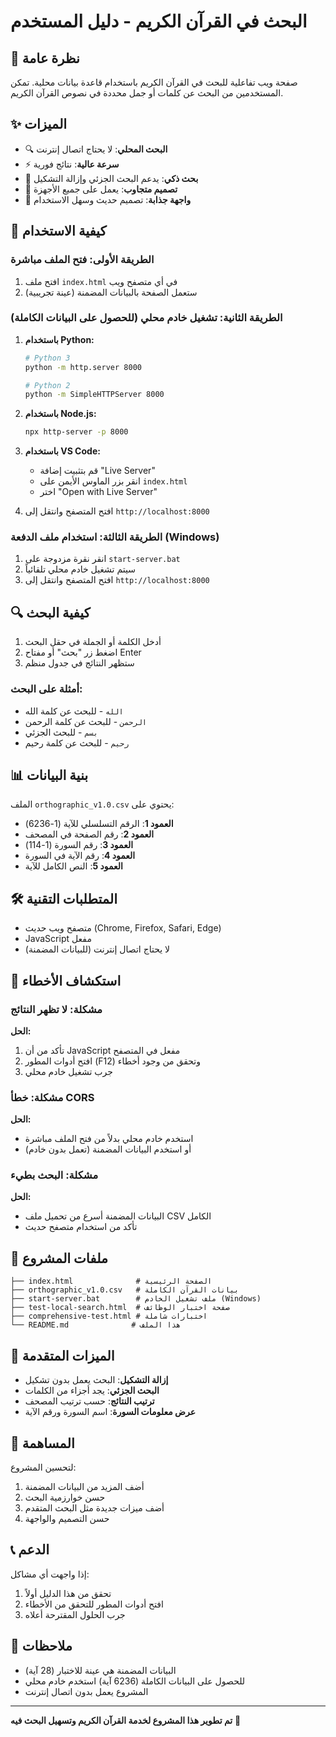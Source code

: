# البحث في القرآن الكريم - دليل المستخدم

## 📖 نظرة عامة
صفحة ويب تفاعلية للبحث في القرآن الكريم باستخدام قاعدة بيانات محلية. تمكن المستخدمين من البحث عن كلمات أو جمل محددة في نصوص القرآن الكريم.

## ✨ الميزات
- 🔍 **البحث المحلي**: لا يحتاج اتصال إنترنت
- ⚡ **سرعة عالية**: نتائج فورية
- 🎯 **بحث ذكي**: يدعم البحث الجزئي وإزالة التشكيل
- 📱 **تصميم متجاوب**: يعمل على جميع الأجهزة
- 🎨 **واجهة جذابة**: تصميم حديث وسهل الاستخدام

## 🚀 كيفية الاستخدام

### الطريقة الأولى: فتح الملف مباشرة
1. افتح ملف `index.html` في أي متصفح ويب
2. ستعمل الصفحة بالبيانات المضمنة (عينة تجريبية)

### الطريقة الثانية: تشغيل خادم محلي (للحصول على البيانات الكاملة)
1. **باستخدام Python:**
   ```bash
   # Python 3
   python -m http.server 8000
   
   # Python 2
   python -m SimpleHTTPServer 8000
   ```

2. **باستخدام Node.js:**
   ```bash
   npx http-server -p 8000
   ```

3. **باستخدام VS Code:**
   - قم بتثبيت إضافة "Live Server"
   - انقر بزر الماوس الأيمن على `index.html`
   - اختر "Open with Live Server"

4. افتح المتصفح وانتقل إلى `http://localhost:8000`

### الطريقة الثالثة: استخدام ملف الدفعة (Windows)
1. انقر نقرة مزدوجة على `start-server.bat`
2. سيتم تشغيل خادم محلي تلقائياً
3. افتح المتصفح وانتقل إلى `http://localhost:8000`

## 🔍 كيفية البحث
1. أدخل الكلمة أو الجملة في حقل البحث
2. اضغط زر "بحث" أو مفتاح Enter
3. ستظهر النتائج في جدول منظم

### أمثلة على البحث:
- `الله` - للبحث عن كلمة الله
- `الرحمن` - للبحث عن كلمة الرحمن
- `بسم` - للبحث الجزئي
- `رحيم` - للبحث عن كلمة رحيم

## 📊 بنية البيانات
الملف `orthographic_v1.0.csv` يحتوي على:
- **العمود 1**: الرقم التسلسلي للآية (1-6236)
- **العمود 2**: رقم الصفحة في المصحف
- **العمود 3**: رقم السورة (1-114)
- **العمود 4**: رقم الآية في السورة
- **العمود 5**: النص الكامل للآية

## 🛠️ المتطلبات التقنية
- متصفح ويب حديث (Chrome, Firefox, Safari, Edge)
- JavaScript مفعل
- لا يحتاج اتصال إنترنت (للبيانات المضمنة)

## 🔧 استكشاف الأخطاء

### مشكلة: لا تظهر النتائج
**الحل:**
1. تأكد من أن JavaScript مفعل في المتصفح
2. افتح أدوات المطور (F12) وتحقق من وجود أخطاء
3. جرب تشغيل خادم محلي

### مشكلة: خطأ CORS
**الحل:**
- استخدم خادم محلي بدلاً من فتح الملف مباشرة
- أو استخدم البيانات المضمنة (تعمل بدون خادم)

### مشكلة: البحث بطيء
**الحل:**
- البيانات المضمنة أسرع من تحميل ملف CSV الكامل
- تأكد من استخدام متصفح حديث

## 📁 ملفات المشروع
```
├── index.html              # الصفحة الرئيسية
├── orthographic_v1.0.csv   # بيانات القرآن الكاملة
├── start-server.bat        # ملف تشغيل الخادم (Windows)
├── test-local-search.html  # صفحة اختبار الوظائف
├── comprehensive-test.html # اختبارات شاملة
└── README.md              # هذا الملف
```

## 🎯 الميزات المتقدمة
- **إزالة التشكيل**: البحث يعمل بدون تشكيل
- **البحث الجزئي**: يجد أجزاء من الكلمات
- **ترتيب النتائج**: حسب ترتيب المصحف
- **عرض معلومات السورة**: اسم السورة ورقم الآية

## 🤝 المساهمة
لتحسين المشروع:
1. أضف المزيد من البيانات المضمنة
2. حسن خوارزمية البحث
3. أضف ميزات جديدة مثل البحث المتقدم
4. حسن التصميم والواجهة

## 📞 الدعم
إذا واجهت أي مشاكل:
1. تحقق من هذا الدليل أولاً
2. افتح أدوات المطور للتحقق من الأخطاء
3. جرب الحلول المقترحة أعلاه

## 📝 ملاحظات
- البيانات المضمنة هي عينة للاختبار (28 آية)
- للحصول على البيانات الكاملة (6236 آية) استخدم خادم محلي
- المشروع يعمل بدون اتصال إنترنت

---
**تم تطوير هذا المشروع لخدمة القرآن الكريم وتسهيل البحث فيه** 🌟
